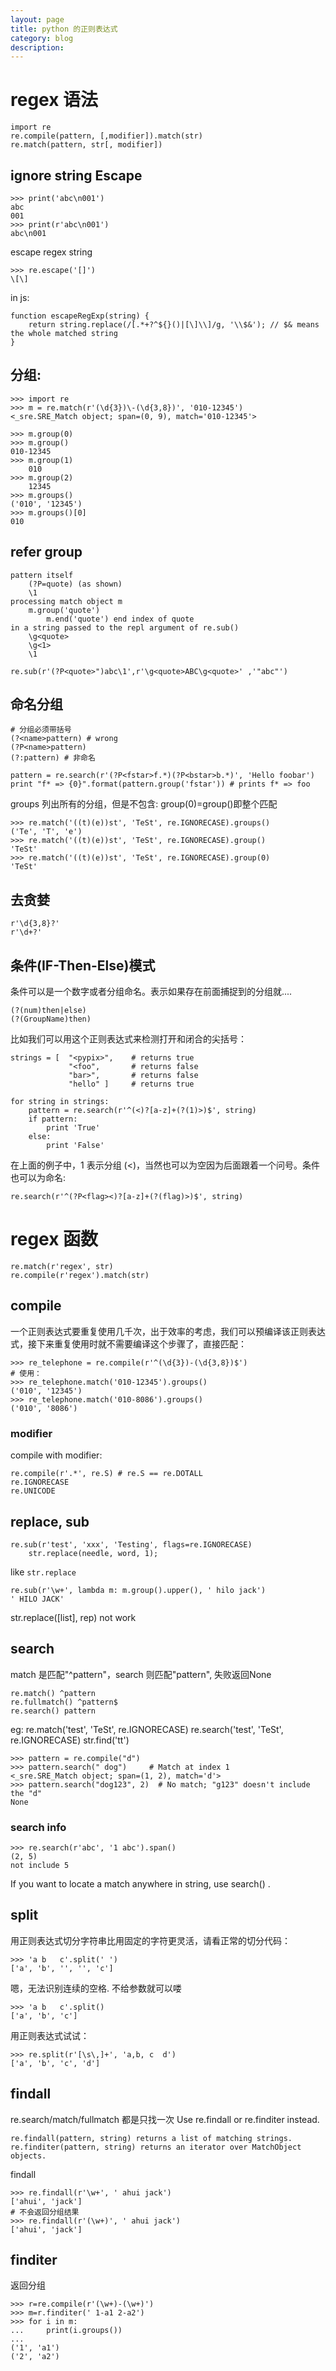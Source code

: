 ```yaml
---
layout: page
title: python 的正则表达式
category: blog
description:
---
```

# regex 语法

	import re
    re.compile(pattern, [,modifier]).match(str)
    re.match(pattern, str[, modifier])

## ignore string Escape

	>>> print('abc\n001')
	abc
	001
	>>> print(r'abc\n001')
	abc\n001

escape regex string

    >>> re.escape('[]')
    \[\]

in js:

    function escapeRegExp(string) {
        return string.replace(/[.*+?^${}()|[\]\\]/g, '\\$&'); // $& means the whole matched string
    }

## 分组:

	>>> import re
	>>> m = re.match(r'(\d{3})\-(\d{3,8})', '010-12345')
	<_sre.SRE_Match object; span=(0, 9), match='010-12345'>

	>>> m.group(0)
	>>> m.group()
	010-12345
	>>> m.group(1)
        010
	>>> m.group(2)
        12345
	>>> m.groups()
	('010', '12345')
	>>> m.groups()[0]
	010

## refer group

    pattern itself	    
        (?P=quote) (as shown)
        \1
    processing match object m	
        m.group('quote')
            m.end('quote') end index of quote
    in a string passed to the repl argument of re.sub()	
        \g<quote>
        \g<1>
        \1

    re.sub(r'(?P<quote>")abc\1',r'\g<quote>ABC\g<quote>' ,'"abc"')

## 命名分组

    # 分组必须带括号
    (?<name>pattern) # wrong
    (?P<name>pattern)
    (?:pattern) # 非命名

	pattern = re.search(r'(?P<fstar>f.*)(?P<bstar>b.*)', 'Hello foobar')
	print "f* => {0}".format(pattern.group('fstar')) # prints f* => foo

groups 列出所有的分组，但是不包含: group(0)=group()即整个匹配

    >>> re.match('((t)(e))st', 'TeSt', re.IGNORECASE).groups()
    ('Te', 'T', 'e')
    >>> re.match('((t)(e))st', 'TeSt', re.IGNORECASE).group()
    'TeSt'
    >>> re.match('((t)(e))st', 'TeSt', re.IGNORECASE).group(0)
    'TeSt'

## 去贪婪

	r'\d{3,8}?'
	r'\d+?'

## 条件(IF-Then-Else)模式
条件可以是一个数字或者分组命名。表示如果存在前面捕捉到的分组就....

	(?(num)then|else)
	(?(GroupName)then)

比如我们可以用这个正则表达式来检测打开和闭合的尖括号：

	strings = [  "<pypix>",    # returns true
				 "<foo",       # returns false
				 "bar>",       # returns false
				 "hello" ]     # returns true

	for string in strings:
		pattern = re.search(r'^(<)?[a-z]+(?(1)>)$', string)
		if pattern:
			print 'True'
		else:
			print 'False'

在上面的例子中，1 表示分组 (<)，当然也可以为空因为后面跟着一个问号。条件也可以为命名:

    re.search(r'^(?P<flag><)?[a-z]+(?(flag)>)$', string)

# regex 函数

	re.match(r'regex', str)
	re.compile(r'regex').match(str)

## compile
一个正则表达式要重复使用几千次，出于效率的考虑，我们可以预编译该正则表达式，接下来重复使用时就不需要编译这个步骤了，直接匹配：

	>>> re_telephone = re.compile(r'^(\d{3})-(\d{3,8})$')
	# 使用：
	>>> re_telephone.match('010-12345').groups()
	('010', '12345')
	>>> re_telephone.match('010-8086').groups()
	('010', '8086')

### modifier
compile with modifier:

	re.compile(r'.*', re.S) # re.S == re.DOTALL
    re.IGNORECASE
    re.UNICODE

## replace, sub

    re.sub(r'test', 'xxx', 'Testing', flags=re.IGNORECASE)
        str.replace(needle, word, 1);

like `str.replace`

	re.sub(r'\w+', lambda m: m.group().upper(), ' hilo jack')
	' HILO JACK'

str.replace([list], rep) not work

## search
match 是匹配"^pattern"，search 则匹配"pattern", 失败返回None

	re.match() ^pattern
	re.fullmatch() ^pattern$
	re.search() pattern

eg:
    re.match('test', 'TeSt', re.IGNORECASE)
    re.search('test', 'TeSt', re.IGNORECASE)
        str.find('tt')

	>>> pattern = re.compile("d")
	>>> pattern.search(" dog")     # Match at index 1
	<_sre.SRE_Match object; span=(1, 2), match='d'>
	>>> pattern.search("dog123", 2)  # No match; "g123" doesn't include the "d"
    None

### search info

	>>> re.search(r'abc', '1 abc').span()
	(2, 5)
	not include 5

If you want to locate a match anywhere in string, use search() .

## split
用正则表达式切分字符串比用固定的字符更灵活，请看正常的切分代码：

	>>> 'a b   c'.split(' ')
	['a', 'b', '', '', 'c']

嗯，无法识别连续的空格. 不给参数就可以喽	

	>>> 'a b   c'.split()
	['a', 'b', 'c']

用正则表达式试试：

	>>> re.split(r'[\s\,]+', 'a,b, c  d')
	['a', 'b', 'c', 'd']

## findall
re.search/match/fullmatch 都是只找一次
Use re.findall or re.finditer instead.

	re.findall(pattern, string) returns a list of matching strings.
	re.finditer(pattern, string) returns an iterator over MatchObject objects.

findall

	>>> re.findall(r'\w+', ' ahui jack')
	['ahui', 'jack']
    # 不会返回分组结果
    >>> re.findall(r'(\w+)', ' ahui jack')
	['ahui', 'jack']

## finditer
返回分组

	>>> r=re.compile(r'(\w+)-(\w+)')
	>>> m=r.finditer(' 1-a1 2-a2')
	>>> for i in m:
	...     print(i.groups())
	...
	('1', 'a1')
	('2', 'a2')

